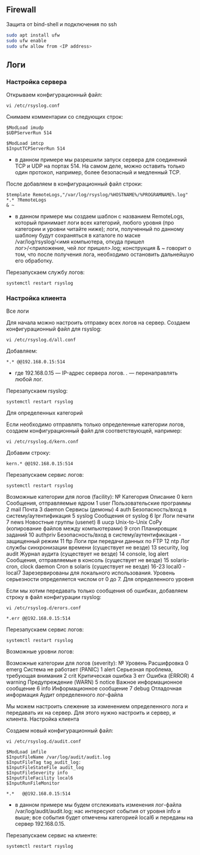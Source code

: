 ## Firewall
Защита от bind-shell и подключения по ssh
```bash
sudo apt install ufw
sudo ufw enable
sudo ufw allow from <IP address>
```

## Логи
### Настройка сервера

Открываем конфигурационный файл:
```
vi /etc/rsyslog.conf
```
Снимаем комментарии со следующих строк:
```
$ModLoad imudp
$UDPServerRun 514

$ModLoad imtcp
$InputTCPServerRun 514
```
* в данном примере мы разрешили запуск сервера для соединений TCP и UDP на портах 514. На самом деле, можно оставить только один протокол, например, более безопасный и медленный TCP.

После добавляем в конфигурационный файл строки:
```
$template RemoteLogs,"/var/log/rsyslog/%HOSTNAME%/%PROGRAMNAME%.log"
*.* ?RemoteLogs
& ~
```
* в данном примере мы создаем шаблон с названием RemoteLogs, который принимает логи всех категорий, любого уровня (про категории и уровни читайте ниже); логи, полученный по данному шаблону будут сохраняться в каталоге по маске /var/log/rsyslog/<имя компьютера, откуда пришел лог>/<приложение, чей лог пришел>.log; конструкция & ~ говорит о том, что после получения лога, необходимо остановить дальнейшую его обработку.

Перезапускаем службу логов:
```
systemctl restart rsyslog
```

### Настройка клиента
Все логи

Для начала можно настроить отправку всех логов на сервер. Создаем конфигурационный файл для rsyslog:
```
vi /etc/rsyslog.d/all.conf
```
Добавляем:
```
*.* @@192.168.0.15:514
```
* где 192.168.0.15 —  IP-адрес сервера логов. *.* — перенаправлять любой лог.

Перезапускаем rsyslog:
```
systemctl restart rsyslog
```
Для определенных категорий

Если необходимо отправлять только определенные категории логов, создаем конфигурационный файл для соответствующей, например:
```
vi /etc/rsyslog.d/kern.conf
```
Добавим строку:
```
kern.* @@192.168.0.15:514
```
Перезапускаем сервис логов:
```
systemctl restart rsyslog
```
Возможные категории для логов (facility):
№ 	Категория 	Описание
0 	kern 	Сообщения, отправляемые ядром
1 	user 	Пользовательские программы
2 	mail 	Почта
3 	daemon 	Сервисы (демоны)
4 	auth 	Безопасность/вход в систему/аутентификация
5 	syslog 	Сообщения от syslog
6 	lpr 	Логи печати
7 	news 	Новостные группы (usenet)
8 	uucp 	Unix-to-Unix CoPy (копирование файлов между компьютерами)
9 	cron 	Планировщик заданий
10 	authpriv 	Безопасность/вход в систему/аутентификация - защищенный режим
11 	ftp 	Логи при передачи данных по FTP
12 	ntp 	Лог службы синхронизации времени (существует не везде)
13 	security, log audit 	Журнал аудита (существует не везде)
14 	console, log alert 	Сообщения, отправляемые в консоль (существует не везде)
15 	solaris-cron, clock daemon 	Cron в solaris (существует не везде)
16-23 	local0 - local7 	Зарезервированы для локального использования. Уровень серьезности определяется числом от 0 до 7.
Для определенного уровня

Если мы хотим передавать только сообщения об ошибках, добавляем строку в файл конфигурации rsyslog:
```
vi /etc/rsyslog.d/erors.conf

*.err @@192.168.0.15:514
```
Перезапускаем сервис логов:
```
systemctl restart rsyslog
```
Возможные уровни логов:

Возможные категории для логов (severity):
№ 	Уровень 	Расшифровка
0 	emerg 	Система не работает (PANIC)
1 	alert 	Серьезная проблема, требующая внимания
2 	crit 	Критическая ошибка
3 	err 	Ошибка (ERROR)
4 	warning 	Предупреждение (WARN)
5 	notice 	Важное информационное сообщение
6 	info 	Информационное сообщение
7 	debug 	Отладочная информация
Аудит определенного лог-файла

Мы можем настроить слежение за изменением определенного лога и передавать их на сервер. Для этого нужно настроить и сервер, и клиента.
Настройка клиента

Создаем новый конфигурационный файл:
```
vi /etc/rsyslog.d/audit.conf

$ModLoad imfile
$InputFileName /var/log/audit/audit.log
$InputFileTag tag_audit_log:
$InputFileStateFile audit_log
$InputFileSeverity info
$InputFileFacility local6
$InputRunFileMonitor

*.*   @@192.168.0.15:514
```
* в данном примере мы будем отслеживать изменения лог-файла /var/log/audit/audit.log; нас интересуют события от уровня info и выше; все события будет отмечены категорией local6 и переданы на сервер 192.168.0.15.

Перезапускаем сервис на клиенте:
```
systemctl restart rsyslog
```
